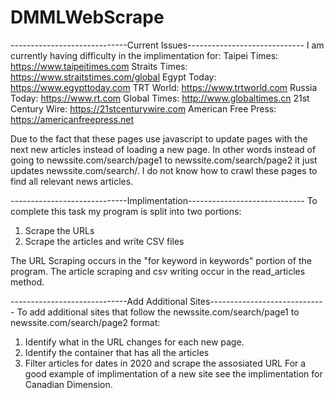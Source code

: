 # DMMLWebScrape

-----------------------------Current Issues-----------------------------
I am currently having difficulty in the implimentation for:
Taipei Times: https://www.taipeitimes.com
Straits Times: https://www.straitstimes.com/global
Egypt Today: https://www.egypttoday.com
TRT World: https://www.trtworld.com
Russia Today: https://www.rt.com
Global Times: http://www.globaltimes.cn
21st Century Wire: https://21stcenturywire.com
American Free Press: https://americanfreepress.net

Due to the fact that these pages use javascript to update pages with the next new articles instead of loading a new page.
In other words instead of going to newssite.com/search/page1 to newssite.com/search/page2 it just updates newssite.com/search/.
I do not know how to crawl these pages to find all relevant news articles.

-----------------------------Implimentation-----------------------------
To complete this task my program is split into two portions:
1. Scrape the URLs
2. Scrape the articles and write CSV files

The URL Scraping occurs in the "for keyword in keywords" portion of the program.
The article scraping and csv writing occur in the read_articles method.

-----------------------------Add Additional Sites-----------------------------
To add additional sites that follow the newssite.com/search/page1 to newssite.com/search/page2 format:
1. Identify what in the URL changes for each new page. 
2. Identify the container that has all the articles
3. Filter articles for dates in 2020 and scrape the assosiated URL
For a good example of implimentation of a new site see the implimentation for Canadian Dimension. 
